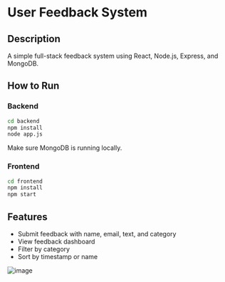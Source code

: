 
# User Feedback System

## Description
A simple full-stack feedback system using React, Node.js, Express, and MongoDB.

## How to Run

### Backend
```bash
cd backend
npm install
node app.js
```
Make sure MongoDB is running locally.

### Frontend
```bash
cd frontend
npm install
npm start
```

## Features
- Submit feedback with name, email, text, and category
- View feedback dashboard
- Filter by category
- Sort by timestamp or name

  

![image](https://github.com/user-attachments/assets/40b399be-3a78-46c8-a254-9046964ec91b)

